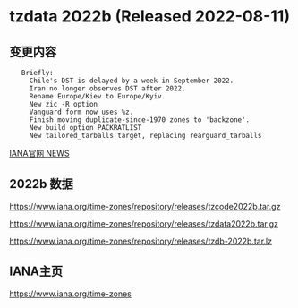 

# tzdata 2022b (Released 2022-08-11)

## 变更内容
```
   Briefly:
     Chile's DST is delayed by a week in September 2022.
     Iran no longer observes DST after 2022.
     Rename Europe/Kiev to Europe/Kyiv.
     New zic -R option
     Vanguard form now uses %z.
     Finish moving duplicate-since-1970 zones to 'backzone'.
     New build option PACKRATLIST
     New tailored_tarballs target, replacing rearguard_tarballs
```

[IANA官网 NEWS](https://mm.icann.org/pipermail/tz-announce/2022-August/000071.html)




## 2022b 数据
 https://www.iana.org/time-zones/repository/releases/tzcode2022b.tar.gz
 
 https://www.iana.org/time-zones/repository/releases/tzdata2022b.tar.gz
 
 https://www.iana.org/time-zones/repository/releases/tzdb-2022b.tar.lz



## IANA主页
https://www.iana.org/time-zones


